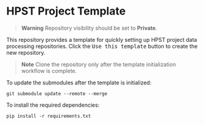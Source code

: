 # HPST Project Template

> **Warning**
> Repository visibility should be set to **Private**.

This repository provides a template for quickly setting up HPST project data processing repositories. 
Click the <kbd>Use this template</kbd> button to create the new repository. 

> **Note**
> Clone the repository only after the template initialization workflow is complete.

To update the submodules after the template is initialized:

```
git submodule update --remote --merge
```

To install the required dependencies:

```
pip install -r requirements.txt
```
